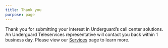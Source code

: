 ```yaml
---
title: Thank you
purpose: page
---
```

Thank you for submitting your interest in Underguard’s call center solutions. An Underguard Teleservices representative will contact you back within 1 business day. Please view our [Services](/services) page to learn more.
